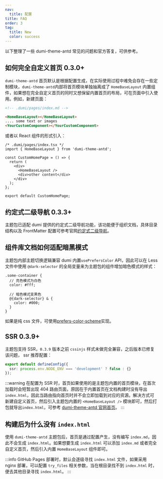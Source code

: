 ```yaml
---
nav:
  title: 配置
title: FAQ
order: 3
tag:
  title: New
  color: success
---
```


以下整理了一些 dumi-theme-antd 常见的问题和官方答复，可供参考。

## 如何完全自定义首页 <Badge>0.3.0+</Badge>

`dumi-theme-antd` 首页默认是根据配置生成，在实际使用过程中难免会存在一些定制模块，`dumi-theme-antd`内部将首页模块单独抽离成了 `HomeBaseLayout` 内置组件，如果想在完全自定义首页的同时又想保留内置首页的布局，可在页面中引入使用。例如，新建页面：

```md
<!-- .dumi/pages/index.md -->

<HomeBaseLayout></HomeBaseLayout>
.... some text or images
<YourCustomComponent></YourCustomComponent>
```

或者以 React 组件的形式引入：

```tsx | pure
/* .dumi/pages/index.tsx */
import { HomeBaseLayout } from 'dumi-theme-antd';

const CustomHomePage = () => {
  return (
    <div>
      <HomeBaseLayout />
      <div>other content</div>
    </div>
  );
};

export default CustomHomePage;
```

## 约定式二级导航 <Badge>0.3.3+</Badge>

主题包已适配 dumi 提供的约定式二级导航功能，该功能便于组织文档，具体目录结构以及 FrontMatter 配置可参考官网[约定式二级导航](https://d.umijs.org/guide/conventional-routing#%E7%BA%A6%E5%AE%9A%E5%BC%8F%E4%BA%8C%E7%BA%A7%E5%AF%BC%E8%88%AA)。

## 组件库文档如何适配暗黑模式

主题包内部主题切换逻辑兼容 dumi 内置`usePrefersColor` API，因此可以在 Less 文件中使用 `@dark-selector` 的全局变量来为主题包的组件增加暗色模式的样式：

```less
.some-container {
  // 亮色模式为白色
  color: #fff;

  // 暗色模式变黑色
  @{dark-selector} & {
    color: #000;
  }
}
```

如果是纯 css 文件，可使用[prefers-color-scheme](https://developer.mozilla.org/en-US/docs/Web/CSS/@media/prefers-color-scheme)实现。

## SSR <Badge>0.3.9+</Badge>

主题包支持 SSR，`0.3.9` 版本之前 `cssinjs` 样式未做完全兼容，之后版本已修复该问题， ssr 推荐配置：

```ts
export default defineConfig({
  ssr: process.env.NODE_ENV === 'development' ? false : {}
});
```

:::warning
在配置为 SSR 时，首页如果使用的是主题包内置的首页模块，在首次加载时会短暂出现 404 路由页面，原因在于内置首页在文档构建时没有导出 `index.html`，因此当路由指向首页时并不会立即加载到对应的资源。解决方式可新建自定义首页，然后引入主题包内置的 `<HomeBaseLayout />` 模块即可，然后打包就导出`index.html`，可参考 [dumi-theme-antd 官网首页](https://github.com/KuangPF/dumi-theme-antd/blob/main/example/.dumi/pages/index/index.tsx)。
:::

## 构建后为什么没有 `index.html`

使用 `dumi-theme-antd` 主题包后，首页是通过配置产生，没有编写 `index.md`，因此不会生成 `index.html`。如果想要生成 `index.html` 可以添加 `index.md` 或者完全自定义首页，然后引入内置 `HomeBaseLayout` 组件即可。

:::info
GitHub Pages 部署时，默认会逐级寻找 `index.html` 文件，如果采用 nginx 部署，可以配置 `try_files` 相关参数，当在根目录找不到 `index.html` 时，便去其他目录寻找 `index.html`。
:::
